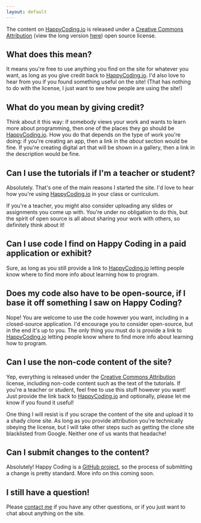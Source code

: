 ```yaml
---
layout: default
---
```


The content on [HappyCoding.io](http://HappyCoding.io) is released under a [Creative Commons Attribution](https://creativecommons.org/licenses/by/4.0/) (view the long version [here](https://creativecommons.org/licenses/by/4.0/legalcode)) open source license.

## What does this mean?

It means you're free to use anything you find on the site for whatever you want, as long as you give credit back to [HappyCoding.io](http://HappyCoding.io). I'd also love to hear from you if you found something useful on the site! (That has nothing to do with the license, I just want to see how people are using the site!)

## What do you mean by giving credit?

Think about it this way: if somebody views your work and wants to learn more about programming, then one of the places they go should be [HappyCoding.io](http://HappyCoding.io). How you do that depends on the type of work you're doing: if you're creating an app, then a link in the *about* section would be fine. If you're creating digital art that will be shown in a gallery, then a link in the description would be fine.

## Can I use the tutorials if I'm a teacher or student?

Absolutely. That's one of the main reasons I started the site. I'd love to hear how you're using [HappyCoding.io](http://HappyCoding.io) in your class or curriculum.

If you're a teacher, you might also consider uploading any slides or assignments you come up with. You're under no obligation to do this, but the spirit of open source is all about sharing your work with others, so definitely think about it!

## Can I use code I find on Happy Coding in a paid application or exhibit?

Sure, as long as you still provide a link to [HappyCoding.io](http://HappyCoding.io) letting people know where to find more info about learning how to program.

## Does my code also have to be open-source, if I base it off something I saw on Happy Coding?

Nope! You are welcome to use the code however you want, including in a closed-source application. I'd encourage you to consider open-source, but in the end it's up to you. The only thing you must do is provide a link to [HappyCoding.io](http://HappyCoding.io) letting people know where to find more info about learning how to program.

## Can I use the non-code content of the site?

Yep, everything is released under the [Creative Commons Attribution](https://creativecommons.org/licenses/by/4.0/) license, including non-code content such as the text of the tutorials. If you're a teacher or student, feel free to use this stuff however you want! Just provide the link back to [HappyCoding.io](http://HappyCoding.io) and optionally, please let me know if you found it useful!

One thing I will resist is if you scrape the content of the site and upload it to a shady clone site. As long as you provide attribution you're technically obeying the license, but I will take other steps such as getting the clone site blacklisted from Google. Neither one of us wants that headache!

## Can I submit changes to the content?

Absolutely! Happy Coding is a [GitHub project](https://github.com/KevinWorkman/HappyCoding), so the process of submitting a change is pretty standard. More info on this coming soon.

## I still have a question!

Please [contact me](http://forum.HappyCoding.io) if you have any other questions, or if you just want to chat about anything on the site.
